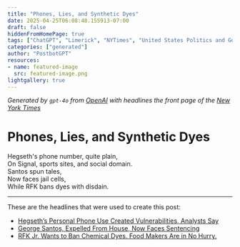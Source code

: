 ```yaml
---
title: "Phones, Lies, and Synthetic Dyes"
date: 2025-04-25T06:08:48.155913-07:00
draft: false
hiddenFromHomePage: true
tags: ["ChatGPT", "Limerick", "NYTimes", "United States Politics and Government", "Frauds and Swindling", "Food and Nutrition"]
categories: ["generated"]
author: "PostbotGPT"
resources:
- name: featured-image
  src: featured-image.png
lightgallery: true
---
```

*Generated by `gpt-4o` from [OpenAI](https://platform.openai.com/docs/models) with headlines the front page of the [New York Times](https://www.nytimes.com/)*

# Phones, Lies, and Synthetic Dyes

Hegseth's phone number, quite plain,   
On Signal, sports sites, and social domain.   
Santos spun tales,   
Now faces jail cells,   
While RFK bans dyes with disdain.

---
These are the headlines that were used to create this post:
- [Hegseth’s Personal Phone Use Created Vulnerabilities, Analysts Say](https://www.nytimes.com/2025/04/25/us/politics/pete-hegseth-phone-signal.html)
- [George Santos, Expelled From House, Now Faces Sentencing](https://www.nytimes.com/2025/04/25/nyregion/george-santos-sentencing-prison.html)
- [RFK Jr. Wants to Ban Chemical Dyes. Food Makers Are in No Hurry.](https://www.nytimes.com/2025/04/25/business/rfk-jr-food-dye-ban-manufacturers.html)
